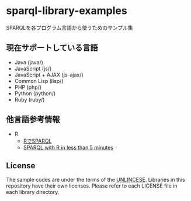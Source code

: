 # sparql-library-examples

SPARQLを各プログラム言語から使うためのサンプル集

## 現在サポートしている言語

* Java (java/)
* JavaScript (js/)
* JavaScript + AJAX (js-ajax/)
* Common Lisp (lisp/)
* PHP (php/)
* Python (python/)
* Ruby (ruby/)

## 他言語参考情報

* R
  * [RでSPARQL](https://www.slideshare.net/nezuQ/rsparql)
  * [SPARQL with R in less than 5 minutes](https://www.r-bloggers.com/sparql-with-r-in-less-than-5-minutes/)

## License

The sample codes are under the terms of the [UNLINCESE](http://unlicense.org).
Libraries in this repository have their own licenses. Please refer to
each LICENSE file in each library directory.
